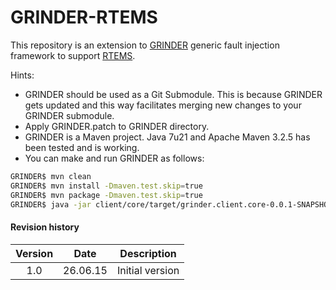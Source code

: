 # GRINDER-RTEMS

This repository is an extension to [GRINDER] generic fault injection framework to support [RTEMS].

Hints:
  - GRINDER should be used as a Git Submodule. This is because GRINDER gets updated and this way facilitates merging new changes to your GRINDER submodule.
  - Apply GRINDER.patch to GRINDER directory.
  - GRINDER is a Maven project. Java 7u21 and Apache Maven 3.2.5 has been tested and is working.
  - You can make and run GRINDER as follows:
```sh
GRINDER$ mvn clean
GRINDER$ mvn install -Dmaven.test.skip=true
GRINDER$ mvn package -Dmaven.test.skip=true
GRINDER$ java -jar client/core/target/grinder.client.core-0.0.1-SNAPSHOT.jar
```

#### Revision history
| Version     | Date | Description   |
| :-------: | :----: | :---: |
| 1.0 | 26.06.15 |  Initial version    |

[GRINDER]:https://github.com/DEEDS-TUD/GRINDER
[RTEMS]:https://www.rtems.org/

